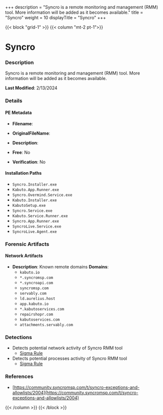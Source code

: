 +++
description = "Syncro is a remote monitoring and management (RMM) tool. More information will be added as it becomes available."
title = "Syncro"
weight = 10
displayTitle = "Syncro"
+++


{{< block "grid-1" >}}
{{< column "mt-2 pt-1">}}

# Syncro


### Description

Syncro is a remote monitoring and management (RMM) tool. More information will be added as it becomes available.



**Last Modified**: 2/13/2024

### Details


#### PE Metadata
- **Filename**: 
- **OriginalFileName**: 
- **Description**: 


- **Free**: No

- **Verification**: No




#### Installation Paths
- `Syncro.Installer.exe`
- `Kabuto.App.Runner.exe`
- `Syncro.Overmind.Service.exe`
- `Kabuto.Installer.exe`
- `KabutoSetup.exe`
- `Syncro.Service.exe`
- `Kabuto.Service.Runner.exe`
- `Syncro.App.Runner.exe`
- `SyncroLive.Service.exe`
- `SyncroLive.Agent.exe`

### Forensic Artifacts




#### Network Artifacts
- **Description**: Known remote domains  **Domains**:
    - `kabuto.io`
    - `*.syncromsp.com`
    - `*.syncroapi.com`
    - `syncromsp.com`
    - `servably.com`
    - `ld.aurelius.host`
    - `app.kabuto.io `
    - `*.kabutoservices.com`
    - `repairshopr.com`
    - `kabutoservices.com`
    - `attachments.servably.com`


### Detections
- Detects potential network activity of Syncro RMM tool
  - [Sigma Rule](https://github.com/magicsword-io/LOLRMM/blob/main/detections/sigma/syncro_network_sigma.yml)
- Detects potential processes activity of Syncro RMM tool
  - [Sigma Rule](https://github.com/magicsword-io/LOLRMM/blob/main/detections/sigma/syncro_processes_sigma.yml)

### References
- [https://community.syncromsp.com/t/syncro-exceptions-and-allowlists/2004](https://community.syncromsp.com/t/syncro-exceptions-and-allowlists/2004)



{{< /column >}}
{{< /block >}}
